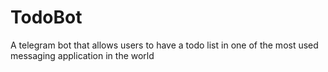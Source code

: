 # TodoBot
A telegram bot that allows users to have a todo list in one of the most used messaging application in the world
